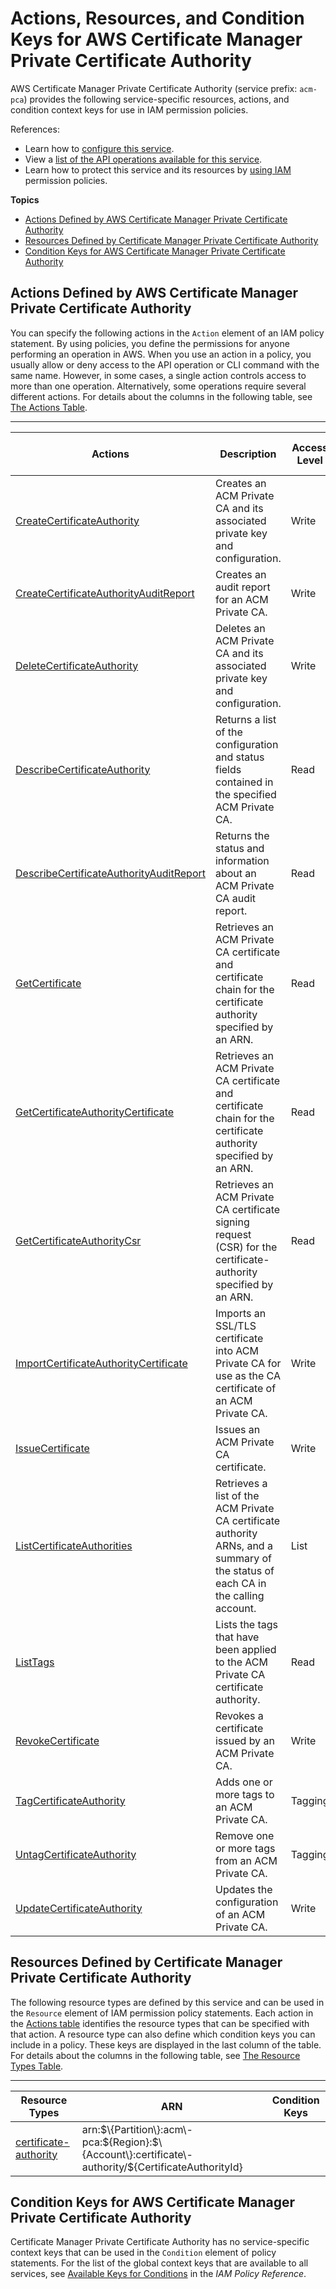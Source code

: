 # Actions, Resources, and Condition Keys for AWS Certificate Manager Private Certificate Authority<a name="list_awscertificatemanagerprivatecertificateauthority"></a>

AWS Certificate Manager Private Certificate Authority \(service prefix: `acm-pca`\) provides the following service\-specific resources, actions, and condition context keys for use in IAM permission policies\.

References:
+ Learn how to [configure this service](http://docs.aws.amazon.com/acm-pca/latest/userguide/)\.
+ View a [list of the API operations available for this service](http://docs.aws.amazon.com/acm-pca/latest/APIReference/)\.
+ Learn how to protect this service and its resources by [using IAM](http://docs.aws.amazon.com/acm-pca/latest/userguide/assets.html) permission policies\.

**Topics**
+ [Actions Defined by AWS Certificate Manager Private Certificate Authority](#awscertificatemanagerprivatecertificateauthority-actions-as-permissions)
+ [Resources Defined by Certificate Manager Private Certificate Authority](#awscertificatemanagerprivatecertificateauthority-resources-for-iam-policies)
+ [Condition Keys for AWS Certificate Manager Private Certificate Authority](#awscertificatemanagerprivatecertificateauthority-policy-keys)

## Actions Defined by AWS Certificate Manager Private Certificate Authority<a name="awscertificatemanagerprivatecertificateauthority-actions-as-permissions"></a>

You can specify the following actions in the `Action` element of an IAM policy statement\. By using policies, you define the permissions for anyone performing an operation in AWS\. When you use an action in a policy, you usually allow or deny access to the API operation or CLI command with the same name\. However, in some cases, a single action controls access to more than one operation\. Alternatively, some operations require several different actions\. For details about the columns in the following table, see [The Actions Table](reference_policies_actions-resources-contextkeys.md#actions_table)\.


****  

| Actions | Description | Access Level | Resource Types \(\*required\) | Condition Keys | Dependent Actions | 
| --- | --- | --- | --- | --- | --- | 
| [CreateCertificateAuthority](http://docs.aws.amazon.com/acm-pca/latest/APIReference/API_CreateCertificateAuthority.html) | Creates an ACM Private CA and its associated private key and configuration\. | Write |  |  |  | 
| [CreateCertificateAuthorityAuditReport](http://docs.aws.amazon.com/acm-pca/latest/APIReference/API_CreateCertificateAuthorityAuditReport.html) | Creates an audit report for an ACM Private CA\. | Write | [certificate\-authority\*](#awscertificatemanagerprivatecertificateauthority-certificate-authority)  |  |  | 
| [DeleteCertificateAuthority](http://docs.aws.amazon.com/acm-pca/latest/APIReference/API_DeleteCertificateAuthority.html) | Deletes an ACM Private CA and its associated private key and configuration\. | Write | [certificate\-authority\*](#awscertificatemanagerprivatecertificateauthority-certificate-authority)  |  |  | 
| [DescribeCertificateAuthority](http://docs.aws.amazon.com/acm-pca/latest/APIReference/API_DescribeCertificateAuthority.html) | Returns a list of the configuration and status fields contained in the specified ACM Private CA\. | Read | [certificate\-authority\*](#awscertificatemanagerprivatecertificateauthority-certificate-authority)  |  |  | 
| [DescribeCertificateAuthorityAuditReport](http://docs.aws.amazon.com/acm-pca/latest/APIReference/API_DescribeCertificateAuthorityAuditReport.html) | Returns the status and information about an ACM Private CA audit report\. | Read | [certificate\-authority\*](#awscertificatemanagerprivatecertificateauthority-certificate-authority)  |  |  | 
| [GetCertificate](http://docs.aws.amazon.com/acm-pca/latest/APIReference/API_GetCertificate.html) | Retrieves an ACM Private CA certificate and certificate chain for the certificate authority specified by an ARN\. | Read | [certificate\-authority\*](#awscertificatemanagerprivatecertificateauthority-certificate-authority)  |  |  | 
| [GetCertificateAuthorityCertificate](http://docs.aws.amazon.com/acm-pca/latest/APIReference/API_GetCertificateAuthorityCertificate.html) | Retrieves an ACM Private CA certificate and certificate chain for the certificate authority specified by an ARN\. | Read | [certificate\-authority\*](#awscertificatemanagerprivatecertificateauthority-certificate-authority)  |  |  | 
| [GetCertificateAuthorityCsr](http://docs.aws.amazon.com/acm-pca/latest/APIReference/API_GetCertificateAuthorityCsr.html) | Retrieves an ACM Private CA certificate signing request \(CSR\) for the certificate\-authority specified by an ARN\. | Read | [certificate\-authority\*](#awscertificatemanagerprivatecertificateauthority-certificate-authority)  |  |  | 
| [ImportCertificateAuthorityCertificate](http://docs.aws.amazon.com/acm-pca/latest/APIReference/API_ImportCertificateAuthorityCertificate.html) | Imports an SSL/TLS certificate into ACM Private CA for use as the CA certificate of an ACM Private CA\. | Write | [certificate\-authority\*](#awscertificatemanagerprivatecertificateauthority-certificate-authority)  |  |  | 
| [IssueCertificate](http://docs.aws.amazon.com/acm-pca/latest/APIReference/API_IssueCertificate.html) | Issues an ACM Private CA certificate\. | Write | [certificate\-authority\*](#awscertificatemanagerprivatecertificateauthority-certificate-authority)  |  |  | 
| [ListCertificateAuthorities](http://docs.aws.amazon.com/acm-pca/latest/APIReference/API_ListCertificateAuthorities.html) | Retrieves a list of the ACM Private CA certificate authority ARNs, and a summary of the status of each CA in the calling account\. | List |  |  |  | 
| [ListTags](http://docs.aws.amazon.com/acm-pca/latest/APIReference/API_ListTags.html) | Lists the tags that have been applied to the ACM Private CA certificate authority\. | Read | [certificate\-authority\*](#awscertificatemanagerprivatecertificateauthority-certificate-authority)  |  |  | 
| [RevokeCertificate](http://docs.aws.amazon.com/acm-pca/latest/APIReference/API_RevokeCertificate.html) | Revokes a certificate issued by an ACM Private CA\. | Write | [certificate\-authority\*](#awscertificatemanagerprivatecertificateauthority-certificate-authority)  |  |  | 
| [TagCertificateAuthority](http://docs.aws.amazon.com/acm-pca/latest/APIReference/API_TagCertificateAuthority.html) | Adds one or more tags to an ACM Private CA\. | Tagging | [certificate\-authority\*](#awscertificatemanagerprivatecertificateauthority-certificate-authority)  |  |  | 
| [UntagCertificateAuthority](http://docs.aws.amazon.com/acm-pca/latest/APIReference/API_UntagCertificateAuthority.html) | Remove one or more tags from an ACM Private CA\. | Tagging | [certificate\-authority\*](#awscertificatemanagerprivatecertificateauthority-certificate-authority)  |  |  | 
| [UpdateCertificateAuthority](http://docs.aws.amazon.com/acm-pca/latest/APIReference/API_UpdateCertificateAuthority.html) | Updates the configuration of an ACM Private CA\. | Write | [certificate\-authority\*](#awscertificatemanagerprivatecertificateauthority-certificate-authority)  |  |  | 

## Resources Defined by Certificate Manager Private Certificate Authority<a name="awscertificatemanagerprivatecertificateauthority-resources-for-iam-policies"></a>

The following resource types are defined by this service and can be used in the `Resource` element of IAM permission policy statements\. Each action in the [Actions table](#awscertificatemanagerprivatecertificateauthority-actions-as-permissions) identifies the resource types that can be specified with that action\. A resource type can also define which condition keys you can include in a policy\. These keys are displayed in the last column of the table\. For details about the columns in the following table, see [The Resource Types Table](reference_policies_actions-resources-contextkeys.md#resources_table)\.


****  

| Resource Types | ARN | Condition Keys | 
| --- | --- | --- | 
| [certificate\-authority](http://docs.aws.amazon.com/acm-pca/latest/userguide/authen-overview.html#acm-pca-resources-operations) | arn:$\{Partition\}:acm\-pca:$\{Region\}:$\{Account\}:certificate\-authority/$\{CertificateAuthorityId\} |  | 

## Condition Keys for AWS Certificate Manager Private Certificate Authority<a name="awscertificatemanagerprivatecertificateauthority-policy-keys"></a>

Certificate Manager Private Certificate Authority has no service\-specific context keys that can be used in the `Condition` element of policy statements\. For the list of the global context keys that are available to all services, see [Available Keys for Conditions](http://docs.aws.amazon.com/IAM/latest/UserGuide/reference_policies_condition-keys.html#AvailableKeys) in the *IAM Policy Reference*\.